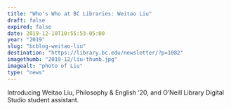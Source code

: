 ```yaml
---
title: "Who's Who at BC Libraries: Weitao Liu"
draft: false
expired: false
date: 2019-12-10T10:55:53-05:00
year: "2019"
slug: "bcblog-weitao-liu"
destination: "https://library.bc.edu/newsletter/?p=1082"
imagethumb: "2019-12/liu-thumb.jpg"
imagealt: "photo of Liu"
type: "news"
---
```


Introducing Weitao Liu, Philosophy & English ‘20, and O’Neill Library Digital Studio student assistant.
